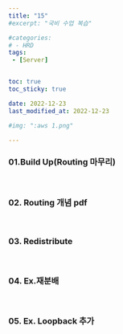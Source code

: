 ```yaml
---
title: "15"
#excerpt: "국비 수업 복습"

#categories:
# - HRD
tags:
 - [Server]


toc: true
toc_sticky: true

date: 2022-12-23
last_modified_at: 2022-12-23

#img: ":aws 1.png"

---
```


<!-- outline-start -->


### 01.Build Up(Routing 마무리)
<br/>

### 02. Routing 개념 pdf
<br/>

### 03. Redistribute
<br/>

### 04. Ex.재분배
<br/>

### 05. Ex. Loopback 추가
<br/>


